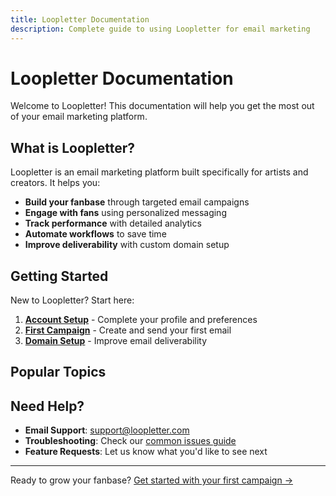 ```yaml
---
title: Loopletter Documentation
description: Complete guide to using Loopletter for email marketing
---
```


# Loopletter Documentation

Welcome to Loopletter! This documentation will help you get the most out of your email marketing platform.

## What is Loopletter?

Loopletter is an email marketing platform built specifically for artists and creators. It helps you:

- **Build your fanbase** through targeted email campaigns
- **Engage with fans** using personalized messaging
- **Track performance** with detailed analytics
- **Automate workflows** to save time
- **Improve deliverability** with custom domain setup

## Getting Started

New to Loopletter? Start here:

1. **[Account Setup](/docs/account-setup)** - Complete your profile and preferences
2. **[First Campaign](/docs/first-campaign)** - Create and send your first email
3. **[Domain Setup](/docs/domain-setup)** - Improve email deliverability

## Popular Topics

<Cards>
  <Card href="/docs/campaigns" title="Campaign Management" description="Create, schedule, and manage email campaigns" />
  <Card href="/docs/audience" title="Audience Management" description="Import, organize, and segment your fans" />
  <Card href="/docs/analytics" title="Analytics & Reporting" description="Track performance and optimize campaigns" />
  <Card href="/docs/automation" title="Automation" description="Set up automated email sequences" />
</Cards>

## Need Help?

- **Email Support**: [support@loopletter.com](mailto:support@loopletter.com)
- **Troubleshooting**: Check our [common issues guide](/docs/troubleshooting)
- **Feature Requests**: Let us know what you'd like to see next

---

Ready to grow your fanbase? [Get started with your first campaign →](/docs/first-campaign)